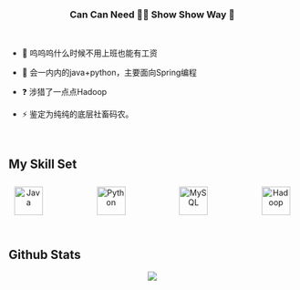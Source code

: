 ### <div align="center"> Can Can Need  👨‍💻 Show Show Way 🚀</div>  
  
</br>

- 🔭 呜呜呜什么时候不用上班也能有工资
  

- 🌱 会一内内的java+python，主要面向Spring编程
  

- ❓ 涉猎了一点点Hadoop 
  

- ⚡ 鉴定为纯纯的底层社畜码农。 
  

<br/>  


## My Skill Set  
<div align="center" style="display:flex;justify-content:space-between;">  
<a href="https://www.java.com/" target="_blank"><img style="margin: 10px" src="https://profilinator.rishav.dev/skills-assets/java-original-wordmark.svg" alt="Java" height="50" /></a>
 <a href="https://www.python.org/" target="_blank"><img style="margin: 10px" src="https://profilinator.rishav.dev/skills-assets/python-original.svg" alt="Python" height="50" /></a>
<a href="https://www.mysql.com/" target="_blank"><img style="margin: 10px" src="https://profilinator.rishav.dev/skills-assets/mysql-original-wordmark.svg" alt="MySQL" height="50" /></a>
<a href="https://hadoop.apache.org/" target="_blank"><img style="margin: 10px" src="https://profilinator.rishav.dev/skills-assets/apache_hadoop-icon.svg" alt="Hadoop" height="50" /></a>
</div>
<br/>  

## Github Stats  
<div align="center"><img src="https://github-readme-stats.vercel.app/api?username=Strelizia02&show_icons=true&count_private=true&hide_border=true" align="center" /></div>  

<br/>  
